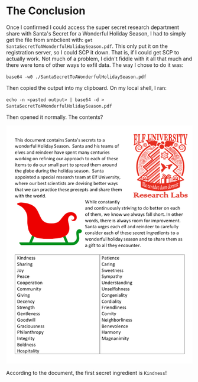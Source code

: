 # The Conclusion

Once I confirmed I could access the super secret research department share with Santa's Secret for a Wonderful Holiday Season, I had to simply get the file from smbclient with: `get SantaSecretToAWonderfulHolidaySeason.pdf`. This only put it on the registration server, so I could SCP it down. That is, if I could get SCP to actually work. Not much of a problem, I didn't fiddle with it all that much and there were tons of other ways to exfil data. The way I chose to do it was:

`base64 -w0 ./SantaSecretToAWonderfulHolidaySeason.pdf`

Then copied the output into my clipboard. On my local shell, I ran:

`echo -n <pasted output> | base64 -d > SantaSecretToAWonderfulHolidaySeason.pdf`

Then opened it normally. The contents?

![Exfiltrated Document](img/obj8-10/img1.png)

According to the document, the first secret ingredient is `Kindness`!